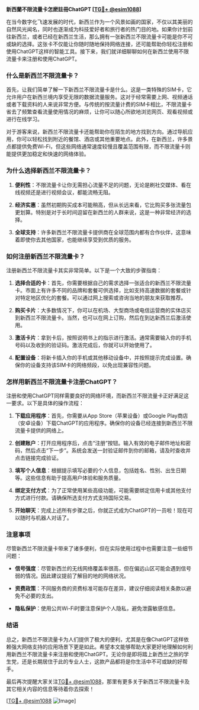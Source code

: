 **新西蘭不限流量卡怎麽註冊ChatGPT [[TG💪+ @esim1088](https://t.me/s/esim1088)]**

在当今数字化飞速发展的时代，新西兰作为一个风景如画的国家，不仅以其美丽的自然风光闻名，同时也逐渐成为科技爱好者和旅行者的热门目的地。如果你计划前往新西兰，或者已经在新西兰生活，那么拥有一张新西兰不限流量卡可能是你不可或缺的选择。这张卡不仅能让你随时随地保持网络连接，还可能帮助你轻松注册和使用ChatGPT这样的智能工具。接下来，我们就详细聊聊如何在新西兰使用不限流量卡来注册和使用ChatGPT。

### 什么是新西兰不限流量卡？

首先，让我们简单了解一下新西兰不限流量卡是什么。这是一类特殊的SIM卡，它允许用户在新西兰境内享受无限的数据流量服务。这对于经常需要上网、视频通话或者下载资料的人来说非常方便。与传统的按流量计费的SIM卡相比，不限流量卡省去了频繁查看流量使用情况的麻烦，让你可以随心所欲地浏览网页、观看视频或进行在线学习。

对于游客来说，新西兰不限流量卡还能帮助你在陌生的地方找到方向。通过导航应用，你可以轻松找到附近的餐馆、酒店或其他重要地点。此外，在新西兰，许多景点都提供免费Wi-Fi，但这些网络通常速度较慢且覆盖范围有限，而不限流量卡则能提供更加稳定和快速的网络体验。

### 为什么选择新西兰不限流量卡？

1. **便利性**：不限流量卡让你无需担心流量不足的问题，无论是刷社交媒体、看在线视频还是进行视频会议，都能流畅无阻。
   
2. **经济实惠**：虽然初期购买成本可能稍高，但从长远来看，它比购买多张流量包更划算。特别是对于长时间逗留在新西兰的人群来说，这是一种非常经济的选择。

3. **全球支持**：许多新西兰不限流量卡提供商在全球范围内都有合作伙伴，这意味着即使你去其他国家，也能继续享受到优质的服务。

### 如何注册新西兰不限流量卡？

注册新西兰不限流量卡其实非常简单。以下是一个大致的步骤指南：

1. **选择合适的卡**：首先，你需要根据自己的需求选择一张适合的新西兰不限流量卡。市面上有许多不同的品牌和套餐可供选择，比如支持高速数据的套餐或针对特定地区优化的套餐。可以通过网上搜索或咨询当地的朋友来获取推荐。

2. **购买卡片**：大多数情况下，你可以在机场、大型商场或电信运营商的实体店买到新西兰不限流量卡。当然，也可以在网上订购，然后在到达新西兰后激活使用。

3. **激活卡片**：拿到卡后，按照说明书上的指示进行激活。通常需要输入你的手机号码以及收到的验证码。激活完成后，你就可以开始使用了。

4. **配置设备**：将新卡插入你的手机或其他移动设备中，并按照提示完成设置。确保你的设备支持该SIM卡的网络频段，以免出现兼容性问题。

### 怎样用新西兰不限流量卡注册ChatGPT？

注册和使用ChatGPT同样需要良好的网络环境，而新西兰不限流量卡正好满足这一要求。以下是具体的操作流程：

1. **下载应用程序**：首先，你需要从App Store（苹果设备）或Google Play商店（安卓设备）下载ChatGPT的应用程序。确保你的设备已经连接到新西兰不限流量卡提供的网络上。

2. **创建账户**：打开应用程序后，点击“注册”按钮。输入有效的电子邮件地址和密码，然后点击“下一步”。系统会发送一封验证邮件到你的邮箱，请及时查收并点击链接完成验证。

3. **填写个人信息**：根据提示填写必要的个人信息，包括姓名、性别、出生日期等。这些信息有助于提高用户体验和服务质量。

4. **绑定支付方式**：为了正常使用某些高级功能，可能需要绑定信用卡或其他支付方式进行付款。请确保所选支付方式支持国际交易。

5. **开始聊天**：完成上述所有步骤之后，你就正式成为ChatGPT的一员啦！现在可以随时与机器人对话了。

### 注意事项

尽管新西兰不限流量卡带来了诸多便利，但在实际使用过程中也需要注意一些细节问题：

- **信号强度**：尽管新西兰的无线网络覆盖率很高，但在偏远山区可能会遇到信号弱的情况。因此建议提前了解目的地的网络状况。
  
- **资费政策**：不同服务商的资费标准可能存在差异，建议仔细阅读相关条款以避免不必要的支出。

- **隐私保护**：使用公共Wi-Fi时要注意保护个人隐私，避免泄露敏感信息。

### 结语

总之，新西兰不限流量卡为人们提供了极大的便利，尤其是在像ChatGPT这样依赖强大网络支持的应用场景下更是如此。希望本文能够帮助大家更好地理解如何利用新西兰不限流量卡来注册和使用ChatGPT。无论你是即将踏上新西兰之旅的学生党，还是长期居住于此的专业人士，这款产品都将是你生活中不可或缺的好帮手。

最后再次提醒大家关注[TG💪+ @esim1088](https://t.me/s/esim1088)，那里有更多关于新西兰不限流量卡及其它相关内容的信息等待着你去探索！

[[TG💪+ @esim1088](https://t.me/s/esim1088) ![Image](https://i.postimg.cc/4NQfJmqS/Snipaste-2025-05-13-00-14-12.png)]
